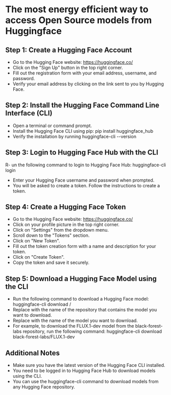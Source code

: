 # The most energy efficient way to access Open Source models from Huggingface 

## Step 1: Create a Hugging Face Account
- Go to the Hugging Face website: https://huggingface.co/
- Click on the "Sign Up" button in the top right corner.
- Fill out the registration form with your email address, username, and password.
- Verify your email address by clicking on the link sent to you by Hugging Face.
## Step 2: Install the Hugging Face Command Line Interface (CLI)
- Open a terminal or command prompt.
- Install the Hugging Face CLI using pip: pip install huggingface_hub
- Verify the installation by running huggingface-cli --version
## Step 3: Login to Hugging Face Hub with the CLI
R- un the following command to login to Hugging Face Hub: huggingface-cli login
- Enter your Hugging Face username and password when prompted.
- You will be asked to create a token. Follow the instructions to create a token.
## Step 4: Create a Hugging Face Token
- Go to the Hugging Face website: https://huggingface.co/
- Click on your profile picture in the top right corner.
- Click on "Settings" from the dropdown menu.
- Scroll down to the "Tokens" section.
- Click on "New Token".
- Fill out the token creation form with a name and description for your token.
- Click on "Create Token".
- Copy the token and save it securely.
## Step 5: Download a Hugging Face Model using the CLI
- Run the following command to download a Hugging Face model: huggingface-cli download <repo-name>/<model-name>
- Replace <repo-name> with the name of the repository that contains the model you want to download.
- Replace <model-name> with the name of the model you want to download.
- For example, to download the FLUX.1-dev model from the black-forest-labs repository, run the following command: huggingface-cli download black-forest-labs/FLUX.1-dev
## Additional Notes
- Make sure you have the latest version of the Hugging Face CLI installed.
- You need to be logged in to Hugging Face Hub to download models using the CLI.
- You can use the huggingface-cli command to download models from any Hugging Face repository.
